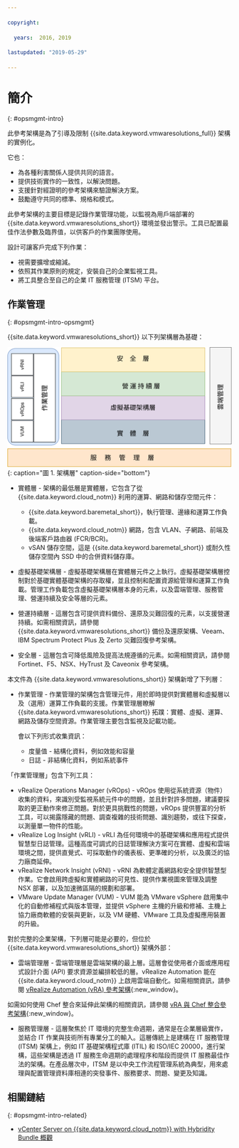 ```yaml
---

copyright:

  years:  2016, 2019

lastupdated: "2019-05-29"

---
```


# 簡介
{: #opsmgmt-intro}

此參考架構是為了引導及限制 {{site.data.keyword.vmwaresolutions_full}} 架構的實例化。

它也：
* 為各種利害關係人提供共同的語言。
* 提供技術實作的一致性，以解決問題。
* 支援針對經證明的參考架構來驗證解決方案。
* 鼓勵遵守共同的標準、規格和模式。

此參考架構的主要目標是記錄作業管理功能，以監視為用戶端部署的 {{site.data.keyword.vmwaresolutions_short}} 環境並發出警示。工具已配置最佳作法參數及臨界值，以供客戶的作業團隊使用。

設計可讓客戶完成下列作業：
* 視需要擴增或縮減。
* 依照其作業原則的規定，安裝自己的企業監視工具。
* 將工具整合至自己的企業 IT 服務管理 (ITSM) 平台。

## 作業管理
{: #opsmgmt-intro-opsmgmt}

{{site.data.keyword.vmwaresolutions_short}} 以下列架構層為基礎：

![架構圖](../../images/opsmgmt-architecture.svg "架構圖"){: caption="圖 1. 架構層" caption-side="bottom"}

* 實體層 - 架構的最低層是實體層，它包含了從 {{site.data.keyword.cloud_notm}} 利用的運算、網路和儲存空間元件：
  * {{site.data.keyword.baremetal_short}}，執行管理、邊緣和運算工作負載。
  * {{site.data.keyword.cloud_notm}} 網路，包含 VLAN、子網路、前端及後端客戶路由器 (FCR/BCR)。
  * vSAN 儲存空間，這是 {{site.data.keyword.baremetal_short}} 或耐久性儲存空間內 SSD 中的合併資料儲存庫。

* 虛擬基礎架構層 - 虛擬基礎架構層在實體層元件之上執行。虛擬基礎架構層控制對於基礎實體基礎架構的存取權，並且控制和配置資源給管理和運算工作負載。管理工作負載包含虛擬基礎架構層本身的元素，以及雲端管理、服務管理、營運持續及安全等層的元素。

* 營運持續層 - 這層包含可提供資料備份、還原及災難回復的元素，以支援營運持續。如需相關資訊，請參閱 {{site.data.keyword.vmwaresolutions_short}} 備份及還原架構、Veeam、IBM Spectrum Protect Plus 及 Zerto 災難回復參考架構。

* 安全層 - 這層包含可降低風險及提高法規遵循的元素。如需相關資訊，請參閱 Fortinet、F5、NSX、HyTrust 及 Caveonix 參考架構。

本文件為 {{site.data.keyword.vmwaresolutions_short}} 架構新增了下列層：

* 作業管理 - 作業管理的架構包含管理元件，用於即時提供對實體層和虛擬層以及（選用）運算工作負載的支援。作業管理層瞭解 {{site.data.keyword.vmwaresolutions_short}} 拓蹼：實體、虛擬、運算、網路及儲存空間資源。作業管理主要包含監視及記載功能。

  會以下列形式收集資訊：
    * 度量值 - 結構化資料，例如效能和容量
    * 日誌 - 非結構化資料，例如系統事件

「作業管理層」包含下列工具：

* vRealize Operations Manager (vROps) - vROps 使用從系統資源（物件）收集的資料，來識別受監視系統元件中的問題，並且針對許多問題，建議要採取的更正動作來修正問題。對於更具挑戰性的問題，vROps 提供豐富的分析工具，可以揭露隱藏的問題、調查複雜的技術問題、識別趨勢，或往下探查，以測量單一物件的性能。
* vRealize Log Insight (vRLI) - vRLI 為任何環境中的基礎架構和應用程式提供智慧型日誌管理。這種高度可調式的日誌管理解決方案可在實體、虛擬和雲端環境之間，提供直覺式、可採取動作的儀表板、更準確的分析，以及廣泛的協力廠商延伸。
* vRealize Network Insight (vRNI) - vRNI 為軟體定義網路和安全提供智慧型作業。它會啟用跨虛擬和實體網路的可見性、提供作業視圖來管理及調整 NSX 部署，以及加速微區隔的規劃和部署。
* VMware Update Manager (VUM) - VUM 能為 VMware vSphere 啟用集中化的自動修補程式與版本管理，並提供 vSphere 主機的升級和修補、主機上協力廠商軟體的安裝與更新，以及 VM 硬體、VMware 工具及虛擬應用裝置的升級。

對於完整的企業架構，下列層可能是必要的，但位於 {{site.data.keyword.vmwaresolutions_short}} 架構外部：

* 雲端管理層 - 雲端管理層是雲端架構的最上層。這層會從使用者介面或應用程式設計介面 (API) 要求資源並編排較低的層。vRealize Automation 能在 {{site.data.keyword.cloud_notm}} 上啟用雲端自動化。如需相關資訊，請參閱 [vRealize Automation (vRA) 參考架構](https://www.ibm.com/cloud/garage/files/IBM_Cloud_for_VMware_Solutions_VRA_Architecture_v1.pdf){:new_window}。

如需如何使用 Chef 整合來延伸此架構的相關資訊，請參閱 [vRA 與 Chef 整合參考架構](https://www.ibm.com/cloud/garage/files/IBM_Cloud_for_VMware_Solutions_VRA_Chef_Integration_Architecture.pdf){:new_window}。

* 服務管理層 - 這層聚焦於 IT 環境的完整生命週期，通常是在企業層級實作，並結合 IT 作業與技術所有專業分工的輸入。這層傳統上是建構在 IT 服務管理 (ITSM) 架構上，例如 IT 基礎架構程式庫 (ITIL) 和 ISO/IEC 20000，進行架構，這些架構是透過 IT 服務生命週期的處理程序和階段而提供 IT 服務最佳作法的架構。在產品層次中，ITSM 是以中央工作流程管理系統為典型，用來處理與配置管理資料庫相連的突發事件、服務要求、問題、變更及知識。

## 相關鏈結
{: #opsmgmt-intro-related}

* [vCenter Server on {{site.data.keyword.cloud_notm}} with Hybridity Bundle 概觀](/docs/services/vmwaresolutions/archiref/vcs?topic=vmware-solutions-vcs-hybridity-intro)

